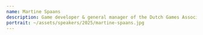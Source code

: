 ```yaml
---
name: Martine Spaans
description: Game developer & general manager of the Dutch Games Association 
portrait: ~/assets/speakers/2025/martine-spaans.jpg
---
```


